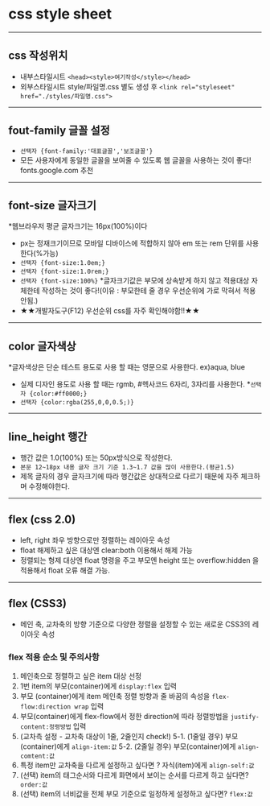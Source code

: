 # css style sheet
------
## css 작성위치
* 내부스타일시트 `<head><style>여기작성</style></head>`
* 외부스타일시트 style/파일명.css 별도 생성 후
    `<link rel="styleseet" href="./styles/파일명.css">`
---------
## fout-family 글꼴 설정
* `선택자 {font-family:'대표글꼴','보조글꼴'}`
* 모든 사용자에게 동일한 글꼴을 보여줄 수 있도록 웹 글꼴을 사용하는 것이 좋다! fonts.google.com 추천
-----
## font-size 글자크기
*웹브라우저 평균 글자크기는 16px(100%)이다
* px는 정재크기이므로 모바일 디바이스에 적합하지 않아 em 또는 rem 단위를 사용한다(%가능)
* `선택자 {font-size:1.0em;}`
* `선택자 {font-size:1.0rem;}`
* `선택자 {font-size:100%}`
*글자크기값은 부모에 상속받게 하지 않고 적용대상 자체한테 작성하는 것이 좋다!(이유 : 부모한테 줄 경우 우선순위에 가로 막혀서 적용안됨.)
* ★★개발자도구(F12) 우선순위 css를 자주 확인해야함!!★★
-------
## color 글자색상
*글자색상은 단순 테스트 용도로 사용 할 때는 영문으로 사용한다. ex)aqua, blue
* 실제 디자인 용도로 사용 할 때는 rgmb, #헥사코드 6자리, 3자리를 사용한다.
*`선택자 {color:#ff0000;}`
* `선택자 {color:rgba(255,0,0,0.5;)}`
---------
## line_height 행간
* 행간 값은 1.0(100%) 또는 50px방식으로 작성한다.
* `본문 12~18px 내용 글자 크기 기준 1.3~1.7 값을 많이 사용한다.(평균1.5)`
* 제목 글자의 경우 글자크기에 따라 행간값은 상대적으로 다르기 때문에 자주 체크하며 수정해야한다.
--------
## flex (css 2.0)
* left, right 좌우 방향으로만 정렬하는 레이아웃 속성
* float 해제하고 싶은 대상엔 clear:both 이용해서 해제 가능
* 정렬되는 형제 대상엔 float 명령을 주고 부모엔 height 또는 overflow:hidden 을 적용해서 float 오류 해결 가능.
-----
## flex (CSS3)
* 메인 축, 교차축의 방향 기준으로 다양한 정렬을 설정할 수 있는 새로운 CSS3의 레이아웃 속성
### flex 적용 순소 및 주의사항
1. 메인축으로 정렬하고 싶은 item 대상 선정
2. 1번 item의 부모(container)에게 `display:flex` 입력
3. 부모 (container)에게 item 메인축 정렬 방향과 줄 바꿈의 속성을 `flex-flow:direction wrap` 입력
4. 부모(container)에게 flex-flow에서 정한 direction에 따라 정렬방법을 `justify-content:정령방법` 입력
5. (교차측 설정 - 교차축 대상이 1줄, 2줄인지 check!)
5-1. (1줄일 경우) 부모(container)에게 `align-item:값`
5-2. (2줄일 경우) 부모(container)에게 `align-comtent:값`
6. 특정 item만 교차축을 다르게 설정하고 싶다면 ? 자식(item)에게 `align-self:값`
7. (선택) item의 태그순서와 다르게 화면에서 보이는 순서를 다르게 하고 싶다면? `order:값`
8. (선택) item의 너비값을 전체 부모 기준으로 일정하게 설정하고 싶다면? `flex:값`